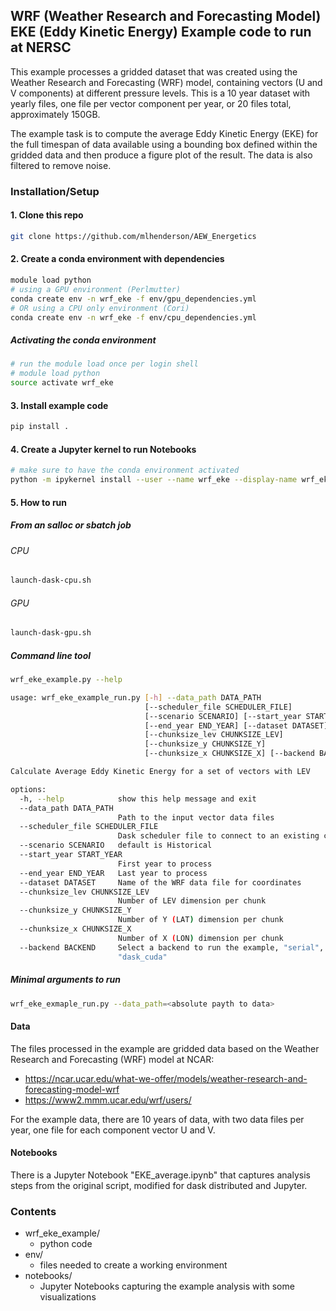 ## WRF (Weather Research and Forecasting Model) EKE (Eddy Kinetic Energy) Example code to run at NERSC

This example processes a gridded dataset that was created using the 
Weather Research and Forecasting (WRF) model,
containing vectors (U and V components) at different pressure levels.  This is a 10 year dataset
with yearly files, one file per vector component per year, or 20 files total, approximately 150GB.

The example task is to compute the average Eddy Kinetic Energy (EKE) for the full timespan of data available
using a bounding box defined within the gridded data and then produce a figure plot of the result.
The data is also filtered to remove noise.

### Installation/Setup

#### 1. Clone this repo

```bash
git clone https://github.com/mlhenderson/AEW_Energetics
```

#### 2. Create a conda environment with dependencies

```bash
module load python
# using a GPU environment (Perlmutter)
conda create env -n wrf_eke -f env/gpu_dependencies.yml
# OR using a CPU only environment (Cori)
conda create env -n wrf_eke -f env/cpu_dependencies.yml
```

##### Activating the conda environment
```bash
# run the module load once per login shell
# module load python
source activate wrf_eke
```

#### 3. Install example code

```bash
pip install .
```

#### 4. Create a Jupyter kernel to run Notebooks

```bash
# make sure to have the conda environment activated
python -m ipykernel install --user --name wrf_eke --display-name wrf_eke
```

#### 5. How to run

##### From an salloc or sbatch job

###### CPU
```bash
launch-dask-cpu.sh
```

###### GPU
```bash
launch-dask-gpu.sh
```

##### Command line tool

```bash
wrf_eke_example.py --help

usage: wrf_eke_example_run.py [-h] --data_path DATA_PATH
                              [--scheduler_file SCHEDULER_FILE]
                              [--scenario SCENARIO] [--start_year START_YEAR]
                              [--end_year END_YEAR] [--dataset DATASET]
                              [--chunksize_lev CHUNKSIZE_LEV]
                              [--chunksize_y CHUNKSIZE_Y]
                              [--chunksize_x CHUNKSIZE_X] [--backend BACKEND]

Calculate Average Eddy Kinetic Energy for a set of vectors with LEV

options:
  -h, --help            show this help message and exit
  --data_path DATA_PATH
                        Path to the input vector data files
  --scheduler_file SCHEDULER_FILE
                        Dask scheduler file to connect to an existing cluster
  --scenario SCENARIO   default is Historical
  --start_year START_YEAR
                        First year to process
  --end_year END_YEAR   Last year to process
  --dataset DATASET     Name of the WRF data file for coordinates
  --chunksize_lev CHUNKSIZE_LEV
                        Number of LEV dimension per chunk
  --chunksize_y CHUNKSIZE_Y
                        Number of Y (LAT) dimension per chunk
  --chunksize_x CHUNKSIZE_X
                        Number of X (LON) dimension per chunk
  --backend BACKEND     Select a backend to run the example, "serial", "dask",
                        "dask_cuda"

```

##### Minimal arguments to run

```bash
wrf_eke_exmaple_run.py --data_path=<absolute payth to data>
```


#### Data

The files processed in the example are gridded data based on the Weather Research and Forecasting (WRF) model at NCAR:
- https://ncar.ucar.edu/what-we-offer/models/weather-research-and-forecasting-model-wrf
- https://www2.mmm.ucar.edu/wrf/users/

For the example data, there are 10 years of data, with two data files per year, one file for each component vector U and V.

#### Notebooks

There is a Jupyter Notebook "EKE_average.ipynb" that captures analysis steps from the original script, modified for dask distributed and Jupyter.

### Contents

- wrf_eke_example/
    - python code
- env/
    - files needed to create a working environment
- notebooks/
    - Jupyter Notebooks capturing the example analysis with some visualizations

